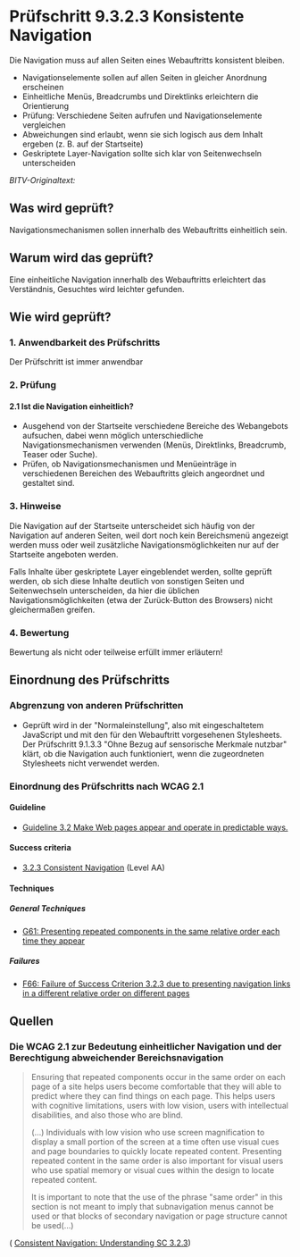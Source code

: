 # Prüfschritt 9.3.2.3 Konsistente Navigation

Die Navigation muss auf allen Seiten eines Webauftritts konsistent bleiben.

-   Navigationselemente sollen auf allen Seiten in gleicher Anordnung erscheinen
-   Einheitliche Menüs, Breadcrumbs und Direktlinks erleichtern die Orientierung
-   Prüfung: Verschiedene Seiten aufrufen und Navigationselemente vergleichen
-   Abweichungen sind erlaubt, wenn sie sich logisch aus dem Inhalt ergeben (z. B. auf der Startseite)
-   Geskriptete Layer-Navigation sollte sich klar von Seitenwechseln unterscheiden

_BITV-Originaltext:_

## Was wird geprüft?

Navigationsmechanismen sollen innerhalb des Webauftritts einheitlich sein.

## Warum wird das geprüft?

Eine einheitliche Navigation innerhalb des Webauftritts erleichtert das Verständnis, Gesuchtes wird leichter gefunden.

## Wie wird geprüft?

### 1\. Anwendbarkeit des Prüfschritts

Der Prüfschritt ist immer anwendbar

### 2\. Prüfung

#### 2.1 Ist die Navigation einheitlich?

-   Ausgehend von der Startseite verschiedene Bereiche des Webangebots aufsuchen, dabei wenn möglich unterschiedliche Navigationsmechanismen verwenden (Menüs, Direktlinks, Breadcrumb, Teaser oder Suche).
-   Prüfen, ob Navigationsmechanismen und Menüeinträge in verschiedenen Bereichen des Webauftritts gleich angeordnet und gestaltet sind.

### 3\. Hinweise

Die Navigation auf der Startseite unterscheidet sich häufig von der Navigation auf anderen Seiten, weil dort noch kein Bereichsmenü angezeigt werden muss oder weil zusätzliche Navigationsmöglichkeiten nur auf der Startseite angeboten werden.

Falls Inhalte über geskriptete Layer eingeblendet werden, sollte geprüft werden, ob sich diese Inhalte deutlich von sonstigen Seiten und Seitenwechseln unterscheiden, da hier die üblichen Navigationsmöglichkeiten (etwa der Zurück-Button des Browsers) nicht gleichermaßen greifen.

### 4\. Bewertung

Bewertung als nicht oder teilweise erfüllt immer erläutern!

## Einordnung des Prüfschritts

### Abgrenzung von anderen Prüfschritten

-   Geprüft wird in der "Normaleinstellung", also mit eingeschaltetem JavaScript und mit den für den Webauftritt vorgesehenen Stylesheets. Der Prüfschritt 9.1.3.3 "Ohne Bezug auf sensorische Merkmale nutzbar" klärt, ob die Navigation auch funktioniert, wenn die zugeordneten Stylesheets nicht verwendet werden.

### Einordnung des Prüfschritts nach WCAG 2.1

#### Guideline

-   [Guideline 3.2 Make Web pages appear and operate in predictable ways.](https://www.w3.org/TR/WCAG21/#predictable)

#### Success criteria

-   [3.2.3 Consistent Navigation](https://www.w3.org/TR/WCAG21/#consistent-navigation) (Level AA)

#### Techniques

##### General Techniques

-   [G61: Presenting repeated components in the same relative order each time they appear](https://www.w3.org/WAI/WCAG21/Techniques/general/G61.html)

##### Failures

-   [F66: Failure of Success Criterion 3.2.3 due to presenting navigation links in a different relative order on different pages](https://www.w3.org/WAI/WCAG21/Techniques/failures/F66.html)

## Quellen

### Die WCAG 2.1 zur Bedeutung einheitlicher Navigation und der Berechtigung abweichender Bereichsnavigation

> Ensuring that repeated components occur in the same order on each page of a site helps users become comfortable that they will able to predict where they can find things on each page. This helps users with cognitive limitations, users with low vision, users with intellectual disabilities, and also those who are blind.
>
> (…​) Individuals with low vision who use screen magnification to display a small portion of the screen at a time often use visual cues and page boundaries to quickly locate repeated content. Presenting repeated content in the same order is also important for visual users who use spatial memory or visual cues within the design to locate repeated content.
>
> It is important to note that the use of the phrase "same order" in this section is not meant to imply that subnavigation menus cannot be used or that blocks of secondary navigation or page structure cannot be used(…​)

( [Consistent Navigation: Understanding SC 3.2.3](https://www.w3.org/WAI/WCAG21/Understanding/consistent-navigation.html))
